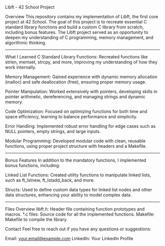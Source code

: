 Libft - 42 School Project

Overview
This repository contains my implementation of Libft, the 
first core project at 42 School. The goal of this project 
is to recreate essential C standard library functions and 
build a custom C library from scratch, including bonus 
features. The Libft project served as an opportunity to 
deepen my understanding of C programming, memory 
management, and algorithmic thinking.
_______________________________________________________________
What I Learned
C Standard Library Functions: Recreated functions like strlen,
memset, strcpy, and more, improving my understanding of how 
they work internally.

Memory Management: Gained experience with dynamic memory 
allocation (malloc) and safe deallocation (free), ensuring 
proper memory usage.

Pointer Manipulation: Worked extensively with pointers, 
developing skills in pointer arithmetic, dereferencing, 
and managing strings and dynamic memory.

Code Optimization: Focused on optimizing functions for both
time and space efficiency, learning to balance performance 
and simplicity.

Error Handling: Implemented robust error handling for edge 
cases such as NULL pointers, empty strings, and large inputs.

Modular Programming: Developed modular code with clean, 
reusable functions, using proper project structure with 
headers and a Makefile.
_______________________________________________________________

Bonus Features
In addition to the mandatory functions, I implemented bonus 
functions, including:

Linked List Functions: Created utility functions to manipulate 
linked lists, such as ft_lstnew, ft_lstadd_back, and more.

Structs: Used to define custom data types for linked list nodes 
and other data structures, enhancing your ability to model 
complex data.

_______________________________________________________________
Files Overview
libft.h: Header file containing function prototypes and macros.
*.c files: Source code for all the implemented functions.
Makefile: Makefile to compile the library.

Contact
Feel free to reach out if you have any questions or suggestions:

Email: your.email@example.com
LinkedIn: Your LinkedIn Profile
